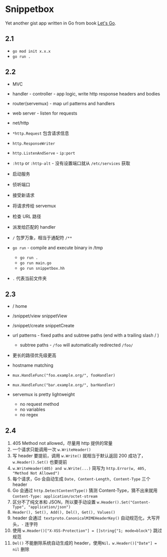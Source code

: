 # Snippetbox

Yet another gist app written in Go from book [Let's Go](https://letsgo.mancuoj.me).

## 2.1

- `go mod init x.x.x`
- `go run .`

## 2.2

- MVC
- handler - controller - app logic, write http response headers and bodies
- router(servemux) - map url patterns and handlers
- web server - listen for requests

- net/http
- `*http.Request` 包含请求信息
- `http.ResponseWriter`
- `http.ListenAndServe` - `ip:port`
- `:http` or `:http-alt` - 没有设置端口就从 `/etc/services` 获取

- 启动服务
- 侦听端口
- 接受新请求
- 将请求传给 servemux
- 检查 URL 路径
- 派发给匹配的 handler

- `/` 包罗万象，相当于通配符 `/**`
- `go run` - compile and execute binary in /tmp
  - `go run .`
  - `go run main.go`
  - `go run snippetbox.hh`
- `.` 代表当前文件夹

## 2.3

- / home
- /snippet/view snippetView
- /snippet/create snippetCreate

- url patterns - fixed paths and subtree paths (end with a trailing slash / )
  - subtree paths - `/foo` will automatically redirected `/foo/`
- 更长的路径优先级更高

- hostname matching
- `mux.HandleFunc("foo.example.org/", fooHandler)`
- `mux.HandleFunc("bar.example.org/", barHandler)`

- servemux is pretty lightweight
  - no request method
  - no variables
  - no regex

## 2.4

1. 405 Method not allowed，尽量用 http 提供的常量
2. 一个请求只能调用一次 `w.WriteHeader()`
3. 写 header 要提前，调用 `w.Write()` 就相当于默认返回 200 成功了，`w.Header().Set()` 也要提前
4. `w.WriteHeader(405) and w.Write(...)` 简写为 `http.Error(w, 405, "Method Not Allowed")`
5. 每个请求，Go 会自动生成 `Date, Content-Length, Content-Type` 三个 header
6. Go 会通过 `http.DetectContentType()` 猜测 Content-Type，猜不出来就用 `Content-Type: application/octet-stream`
7. 区分不了纯文本和 JSON，所以要手动设置 `w.Header().Set("Content-Type", "application/json")`
8. `Header(), Set(), Add(), Del(), Get(), Values()`
9. header 会通过` textproto.CanonicalMIMEHeaderKey()` 自动规范化，大写开头，`-` 连字符
10. 使用 `w.Header()["X-XSS-Protection"] = []string{"1; mode=block"}` 跳过规范
11. `Del()` 不能删除系统自动生成的 header，使用`Nil，w.Header()["Date"] = nil` 删除
